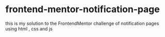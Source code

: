 # frontend-mentor-notification-page
this is my solution to the FrontendMentor challenge  of notification pages using html , css and js
